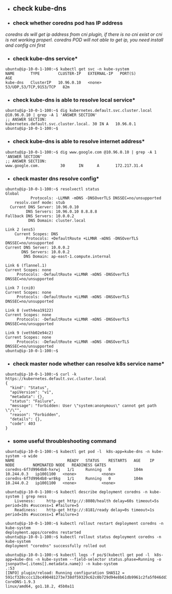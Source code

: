 - ## check kube-dns

- ### check whether coredns pod has IP address

*coredns ds will get ip address from cni plugin, if there is no cni exist or cni is not working properl. coredns POD will not able to get ip, you need install and config cni first*

- ### check kube-dns service*
```
ubuntu@ip-10-0-1-100:~$ kubectl get svc -n kube-system
NAME       TYPE        CLUSTER-IP   EXTERNAL-IP   PORT(S)                  AGE
kube-dns   ClusterIP   10.96.0.10   <none>        53/UDP,53/TCP,9153/TCP   82m
```
- ### check kube-dns is able to resolve local service*
```
ubuntu@ip-10-0-1-100:~$ dig kubernetes.default.svc.cluster.local @10.96.0.10 | grep -A 1 'ANSWER SECTION'
;; ANSWER SECTION:
kubernetes.default.svc.cluster.local. 30 IN A   10.96.0.1
ubuntu@ip-10-0-1-100:~$
```

- ### check kube-dns is able to resolve internet address*

```
ubuntu@ip-10-0-1-100:~$ dig www.google.com @10.96.0.10 | grep -A 1 'ANSWER SECTION'
;; ANSWER SECTION:
www.google.com.         30      IN      A       172.217.31.4
```

- ### check master dns resolve config*

```
ubuntu@ip-10-0-1-100:~$ resolvectl status
Global
           Protocols: -LLMNR -mDNS -DNSOverTLS DNSSEC=no/unsupported
    resolv.conf mode: stub
  Current DNS Server: 10.96.0.10
         DNS Servers: 10.96.0.10 8.8.8.8
Fallback DNS Servers: 10.0.0.2
          DNS Domain: cluster.local

Link 2 (ens5)
    Current Scopes: DNS
         Protocols: +DefaultRoute +LLMNR -mDNS -DNSOverTLS DNSSEC=no/unsupported
Current DNS Server: 10.0.0.2
       DNS Servers: 10.0.0.2
        DNS Domain: ap-east-1.compute.internal

Link 6 (flannel.1)
Current Scopes: none
     Protocols: -DefaultRoute +LLMNR -mDNS -DNSOverTLS DNSSEC=no/unsupported

Link 7 (cni0)
Current Scopes: none
     Protocols: -DefaultRoute +LLMNR -mDNS -DNSOverTLS DNSSEC=no/unsupported

Link 8 (veth4ea19122)
Current Scopes: none
     Protocols: -DefaultRoute +LLMNR -mDNS -DNSOverTLS DNSSEC=no/unsupported

Link 9 (vethb02e94c2)
Current Scopes: none
     Protocols: -DefaultRoute +LLMNR -mDNS -DNSOverTLS DNSSEC=no/unsupported
ubuntu@ip-10-0-1-100:~$
```
- ### check master node whether can resolve k8s service name*
```
ubuntu@ip-10-0-1-100:~$ curl -k https://kubernetes.default.svc.cluster.local
{
  "kind": "Status",
  "apiVersion": "v1",
  "metadata": {},
  "status": "Failure",
  "message": "forbidden: User \"system:anonymous\" cannot get path \"/\"",
  "reason": "Forbidden",
  "details": {},
  "code": 403
}
```

- ### some useful throubleshooting command

```
ubuntu@ip-10-0-1-100:~$ kubectl get pod -l  k8s-app=kube-dns -n kube-system -o wide
NAME                       READY   STATUS    RESTARTS   AGE    IP           NODE        NOMINATED NODE   READINESS GATES
coredns-6f7d9964b8-hxrwj   1/1     Running   0          104m   10.244.0.3   ip1001100   <none>           <none>
coredns-6f7d9964b8-wr8kg   1/1     Running   0          104m   10.244.0.2   ip1001100   <none>           <none>

ubuntu@ip-10-0-1-100:~$ kubectl describe deployment coredns -n kube-system | grep ness
    Liveness:     http-get http://:8080/health delay=60s timeout=5s period=10s #success=1 #failure=5
    Readiness:    http-get http://:8181/ready delay=0s timeout=1s period=10s #success=1 #failure=3

ubuntu@ip-10-0-1-100:~$ kubectl rollout restart deployment coredns -n kube-system
deployment.apps/coredns restarted
ubuntu@ip-10-0-1-100:~$ kubectl rollout status deployment coredns -n kube-system
deployment "coredns" successfully rolled out

ubuntu@ip-10-0-1-100:~$ kubectl logs -f po/$(kubectl get pod -l  k8s-app=kube-dns -n kube-system --field-selector status.phase=Running -o jsonpath={.items[].metadata.name}) -n kube-system
.:53
[INFO] plugin/reload: Running configuration SHA512 = 591cf328cccc12bc490481273e738df59329c62c0b729d94e8b61db9961c2fa5f046dd37f1cf888b953814040d180f52594972691cd6ff41be96639138a43908
CoreDNS-1.9.3
linux/amd64, go1.18.2, 45b0a11

```
